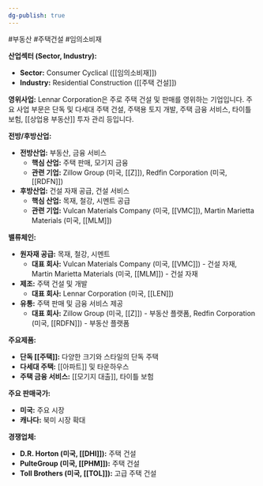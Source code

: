 ```yaml
---
dg-publish: true
---
```

#부동산 #주택건설 #임의소비재


**산업섹터 (Sector, Industry):**

- **Sector:** Consumer Cyclical ([[임의소비재]])
- **Industry:** Residential Construction ([[주택 건설]])

**영위사업:** Lennar Corporation은 주로 주택 건설 및 판매를 영위하는 기업입니다. 주요 사업 부문은 단독 및 다세대 주택 건설, 주택용 토지 개발, 주택 금융 서비스, 타이틀 보험, [[상업용 부동산]] 투자 관리 등입니다.

**전방/후방산업:**

- **전방산업:** 부동산, 금융 서비스
    - **핵심 산업:** 주택 판매, 모기지 금융
    - **관련 기업:** Zillow Group (미국, [[Z]]), Redfin Corporation (미국, [[RDFN]])
- **후방산업:** 건설 자재 공급, 건설 서비스
    - **핵심 산업:** 목재, 철강, 시멘트 공급
    - **관련 기업:** Vulcan Materials Company (미국, [[VMC]]), Martin Marietta Materials (미국, [[MLM]])

**밸류체인:**

- **원자재 공급:** 목재, 철강, 시멘트
    - **대표 회사:** Vulcan Materials Company (미국, [[VMC]]) - 건설 자재, Martin Marietta Materials (미국, [[MLM]]) - 건설 자재
- **제조:** 주택 건설 및 개발
    - **대표 회사:** Lennar Corporation (미국, [[LEN]])
- **유통:** 주택 판매 및 금융 서비스 제공
    - **대표 회사:** Zillow Group (미국, [[Z]]) - 부동산 플랫폼, Redfin Corporation (미국, [[RDFN]]) - 부동산 플랫폼

**주요제품:**

- **단독 [[주택]]:** 다양한 크기와 스타일의 단독 주택
- **다세대 주택:** [[아파트]] 및 타운하우스
- **주택 금융 서비스:** [[모기지 대출]], 타이틀 보험

**주요 판매국가:**

- **미국:** 주요 시장
- **캐나다:** 북미 시장 확대

**경쟁업체:**

- **D.R. Horton (미국, [[DHI]]):** 주택 건설
- **PulteGroup (미국, [[PHM]]):** 주택 건설
- **Toll Brothers (미국, [[TOL]]):** 고급 주택 건설